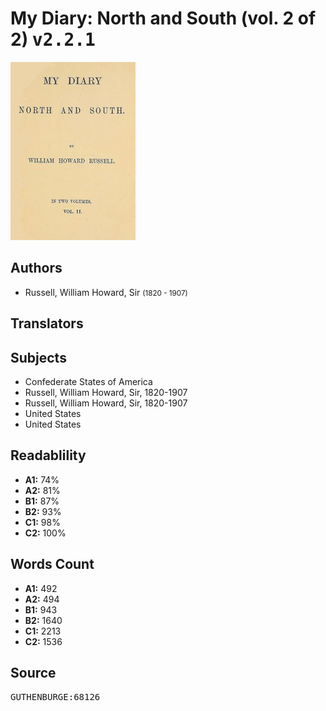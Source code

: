 # My Diary: North and South (vol. 2 of 2) <kbd>v2.2.1</kbd>

![](./cover.medium.jpg "")

## Authors


 - Russell, William Howard, Sir <small>(1820 - 1907)</small>

## Translators



## Subjects


 - Confederate States of America
 - Russell, William Howard, Sir, 1820-1907
 - Russell, William Howard, Sir, 1820-1907
 - United States
 - United States

## Readablility


 - **A1:** 74%
 - **A2:** 81%
 - **B1:** 87%
 - **B2:** 93%
 - **C1:** 98%
 - **C2:** 100%

## Words Count


 - **A1:** 492
 - **A2:** 494
 - **B1:** 943
 - **B2:** 1640
 - **C1:** 2213
 - **C2:** 1536

## Source


<kbd>GUTHENBURGE:68126</kbd>
